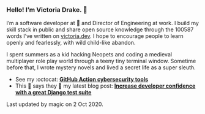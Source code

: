 ### Hello! I’m Victoria Drake. 👋

I’m a software developer at 💜 and Director of Engineering at work. I build my skill stack in public and share open source knowledge through the 100587 words I’ve written on [victoria.dev](https://victoria.dev). I hope to encourage people to learn openly and fearlessly, with wild child-like abandon.

I spent summers as a kid hacking Neopets and coding a medieval multiplayer role play world through a teeny tiny terminal window. Sometime before that, I wrote mystery novels and lived a secret life as a super sleuth.

- See my :octocat: **[GitHub Action cybersecurity tools](https://github.com/search?q=user%3Avictoriadrake+GitHub+Action+security)**
- This 🍝 says they 🤷 my latest blog post: **[Increase developer confidence with a great Django test suite](https://victoria.dev/blog/increase-developer-confidence-with-a-great-django-test-suite/)**

Last updated by magic on 2 Oct 2020.
